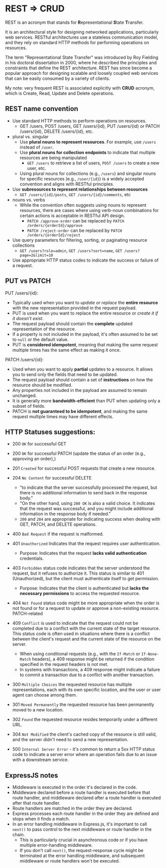 REST => CRUD
===

REST is an acronym that stands for **R**epresentational **S**tate **T**ransfer. 

It is an architectural style for designing networked applications, particularly web services. RESTful architectures use a stateless communication model, and they rely on standard HTTP methods for performing operations on resources.

The term "Representational State Transfer" was introduced by Roy Fielding in his doctoral dissertation in 2000, where he described the principles and constraints that define the REST architecture. REST has since become a popular approach for designing scalable and loosely coupled web services that can be easily consumed by a variety of clients.

My note: very frequent REST is associated explicitly with **CRUD** acronym, which is Create, Read, Update and Delete operations.

## REST name convention

- Use standard HTTP methods to perform operations on resources.
  - GET /users, POST /users, GET /users/{id}, PUT /users/{id} or PATCH /users/{id}, DELETE /users/{id}, etc.
- plural vs. singular
  - Use **plural nouns to represent resources**. For example, use `/users` instead of `/user`.
  - Use **plural nouns for collection endpoints** to indicate that multiple resources are being manipulated
    - `GET /users` to retrieve a list of users, `POST /users` to create a new user, etc.
  - Using plural nouns for collections (e.g., `/users`) and singular nouns for specific resources (e.g., `/user/{id}`) is a widely accepted convention and aligns with RESTful principles.
- Use **subresources to represent relationships between resources** 
  - `GET /users/{id}/posts`, `GET /users/{id}/comments`, etc
- nouns vs. verbs  
  - While the convention often suggests using nouns to represent resources, there are cases where using verb-noun combinations for certain actions is acceptable in RESTful API design.
    - `PATCH /approve-order` can be replaced by `PATCH /orders/{orderId}/approve`
    - `PATCH /reject-order` can be replaced by `PATCH /orders/{orderId}/reject`
- Use query parameters for filtering, sorting, or paginating resource collections
  - `GET /users?role=admin`, `GET /users?sort=name`, `GET /users?page=2&limit=10`
- Use appropriate HTTP status codes to indicate the success or failure of a request.


## PUT vs PATCH

PUT /users/{id}:

- Typically used when you want to _update or replace_ the **entire resource** with the new representation provided in the request payload.
- PUT is used when you want to replace the entire resource or _create it if it doesn't exist_.
- The request payload should contain the **complete** updated representation of the resource.
- If a property is not included in the payload, it's often assumed to be set to `null` or the default value.
- PUT is **considered idempotent**, meaning that making the same request multiple times has the same effect as making it once.

PATCH /users/{id}:

- Used when you want to apply **partial** updates to a resource. It allows you to send only the fields that need to be updated.
- The request payload should contain a set of **instructions** on how the resource should be modified.
- Any properties not included in the payload are assumed to remain unchanged.
- It is generally more **bandwidth-efficient** than PUT when updating only a subset of fields.
- PATCH is **not guaranteed to be idempotent**, and making the same request multiple times may have different effects.


## HTTP Statuses suggestions:

- 200 `OK` for successful GET 
- 200 `OK` for successful PATCH (update the status of an order (e.g., approving an order),)
- 201 `Created` for successful POST requests that create a new resource.
- 204 `No Content` for successful DELETE
  - "to indicate that the server successfully processed the request, but there is no additional information to send back in the response body."
  - "On the other hand, using `200 OK` is also a valid choice. It indicates that the request was successful, and you might include additional information in the response body if needed."
  - `200` and `204` are appropriate for indicating success when dealing with GET, PATCH, and DELETE operations.

- 400 `Bad Request` if the request is malformed.
- 401 `Unauthorized` Indicates that the request requires user authentication.
  - Purpose: Indicates that the request **lacks valid authentication** credentials.
- 403 `Forbidden` status code indicates that the server understood the request, but it refuses to authorize it. This status is similar to 401 (Unauthorized), but the client must authenticate itself to get permission.
  - Purpose: Indicates that the client is authenticated but **lacks the necessary permissions** to access the requested resource.
- 404 `Not Found` status code might be more appropriate when the order is not found or for a request to update or approve a non-existing resource. PATCH-related
- 409 `Conflict` is used to indicate that the request could not be completed due to a conflict with the current state of the target resource. This status code is often used in situations where there is a conflict between the client's request and the current state of the resource on the server.
  - When using conditional requests (e.g., with the `If-Match` or `If-None-Match` headers), a 409 response might be returned if the condition specified in the request headers is not met.
  - In systems with transactions, a 409 response might indicate a failure to commit a transaction due to a conflict with another transaction.

- 300 `Multiple Choices` the requested resource has multiple representations, each with its own specific location, and the user or user agent can choose among them.
- 301 `Moved Permanently` the requested resource has been permanently moved to a new location.
- 302 `Found` the requested resource resides temporarily under a different URL.
- 304 `Not Modified` the client's cached copy of the resource is still valid, and the server didn't need to send a new representation.

- 500 `Internal Server Error` - it's common to return a 5xx HTTP status code to indicate a server error where an operation fails due to an issue with a downstream service.


## ExpressJS notes

- Middleware is executed in the order it's declared in the code.
- Middleware declared before a route handler is executed before that route handler, and middleware declared after a route handler is executed after that route handler.
- Route handlers are matched in the order they are declared.
- Express processes each route handler in the order they are defined and stops when it finds a match.
- In an error handling middleware in Express.js, it's important to call `next()` to pass control to the next middleware or route handler in the chain.
  - This is particularly crucial in asynchronous code or if you have multiple error-handling middleware.
  - If you don't call `next()`, the request-response cycle might be terminated at the error handling middleware, and subsequent middleware or route handlers won't be executed.
